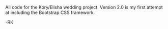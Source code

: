 All code for the Kory/Elisha wedding project.  Version 2.0 is my first attempt at including the Bootstrap CSS framework.

-RK
